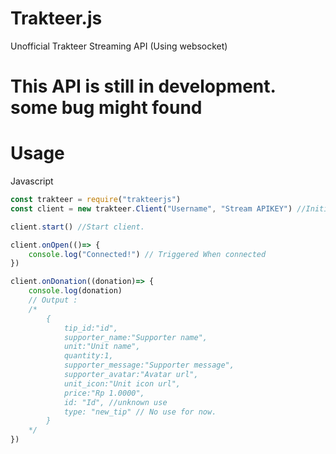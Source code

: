 # Trakteer.js
Unofficial Trakteer Streaming API (Using websocket)

# This API is still in development. some bug might found

# Usage
Javascript
```js
const trakteer = require("trakteerjs")
const client = new trakteer.Client("Username", "Stream APIKEY") //Initialize trakteer client

client.start() //Start client.

client.onOpen(()=> {
    console.log("Connected!") // Triggered When connected
})

client.onDonation((donation)=> {
    console.log(donation)
    // Output :
    /*
        {
            tip_id:"id",
            supporter_name:"Supporter name",
            unit:"Unit name",
            quantity:1,
            supporter_message:"Supporter message",
            supporter_avatar:"Avatar url",
            unit_icon:"Unit icon url",
            price:"Rp 1.0000",
            id: "Id", //unknown use
            type: "new_tip" // No use for now.
        }
    */
})
```
